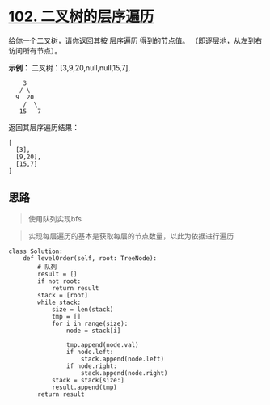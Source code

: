 # [102. 二叉树的层序遍历](https://leetcode-cn.com/problems/binary-tree-level-order-traversal/)

给你一个二叉树，请你返回其按 层序遍历 得到的节点值。 （即逐层地，从左到右访问所有节点）。

 

**示例：**
二叉树：[3,9,20,null,null,15,7],

```
    3
   / \
  9  20
    /  \
   15   7
```

返回其层序遍历结果：

```
[
  [3],
  [9,20],
  [15,7]
]
```

### 

## 思路

> 使用队列实现bfs

> 实现每层遍历的基本是获取每层的节点数量，以此为依据进行遍历

```
class Solution:
    def levelOrder(self, root: TreeNode):
        # 队列
        result = []
        if not root:
            return result
        stack = [root]
        while stack:
            size = len(stack)
            tmp = []
            for i in range(size):
                node = stack[i]

                tmp.append(node.val)
                if node.left:
                    stack.append(node.left)
                if node.right:
                    stack.append(node.right)
            stack = stack[size:]
            result.append(tmp)
        return result
```

